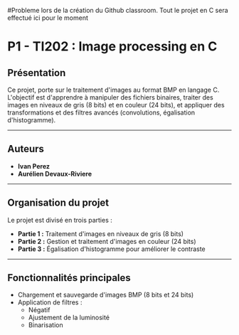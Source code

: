 #Probleme lors de la création du Github classroom. Tout le projet en C sera effectué ici pour le moment







# P1 - TI202 : Image processing en C

## Présentation

Ce projet, porte sur le traitement d'images au format BMP en langage C.
L'objectif est d'apprendre à manipuler des fichiers binaires, traiter des images en niveaux de gris (8 bits) et en couleur (24 bits), et appliquer des transformations et des filtres avancés (convolutions, égalisation d'histogramme).

---

## Auteurs

- **Ivan Perez**
- **Aurélien Devaux-Riviere**

---

## Organisation du projet

Le projet est divisé en trois parties :

- **Partie 1 :** Traitement d'images en niveaux de gris (8 bits)
- **Partie 2 :** Gestion et traitement d'images en couleur (24 bits)
- **Partie 3 :** Égalisation d'histogramme pour améliorer le contraste

---

## Fonctionnalités principales

- Chargement et sauvegarde d'images BMP (8 bits et 24 bits)
- Application de filtres :
  - Négatif
  - Ajustement de la luminosité
  - Binarisation


